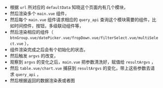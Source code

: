 * 根据 `url` 所对应的 `defaultData` 知晓这个页面内有几个模块，  
* 然后渲染多个 `main.vue` 组件，  
* 然后每个 `main.vue` 组件请求相应的 `query_api` 查询这个模块需要的组件，比如时间控件，按钮，多级联动组件等，  
* 然后渲染相应的组件（ `btnGroup.vue/datePicker.vue/fropDown.vue/filterSelect.vue/multiSelect.vue` ），  
* 组件渲染完成之后会有个初始化的状态，  
* 然后触发 `argvs` 的改变，  
* 观察到 `argvs` 的变化之后，`main.vue` 把参数清洗好，赋值给 `resultArgvs` ，  
* 然后 `table.vue/chart.vue` 捕获到 `resultArgvs` 的变化，带上这些参数去请求 `query_api` ，  
* 然后根据返回的数据渲染表或者图